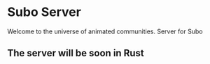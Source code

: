 # Subo Server

Welcome to the universe of animated communities. Server for Subo

## The server will be soon in Rust
